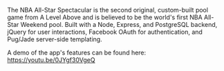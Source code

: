 The NBA All-Star Spectacular is the second original, custom-built pool game from A Level Above and is believed to be the world's first NBA All-Star Weekend pool. Built with a Node, Express, and PostgreSQL backend, jQuery for user interactions, Facebook OAuth for authentication, and Pug/Jade server-side templating.

A demo of the app's features can be found here: https://youtu.be/0JYgf30VgeQ
